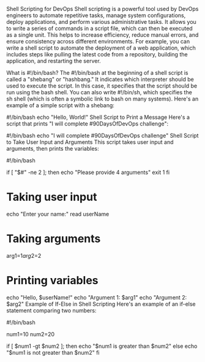 Shell Scripting for DevOps
Shell scripting is a powerful tool used by DevOps engineers to automate repetitive tasks, manage system configurations, deploy applications, and perform various administrative tasks. It allows you to write a series of commands in a script file, which can then be executed as a single unit. This helps to increase efficiency, reduce manual errors, and ensure consistency across different environments. For example, you can write a shell script to automate the deployment of a web application, which includes steps like pulling the latest code from a repository, building the application, and restarting the server.

What is #!/bin/bash?
The #!/bin/bash at the beginning of a shell script is called a "shebang" or "hashbang." It indicates which interpreter should be used to execute the script. In this case, it specifies that the script should be run using the bash shell. You can also write #!/bin/sh, which specifies the sh shell (which is often a symbolic link to bash on many systems). Here's an example of a simple script with a shebang:


#!/bin/bash
echo "Hello, World!"
Shell Script to Print a Message
Here's a script that prints "I will complete #90DaysOfDevOps challenge":


#!/bin/bash
echo "I will complete #90DaysOfDevOps challenge"
Shell Script to Take User Input and Arguments
This script takes user input and arguments, then prints the variables:


#!/bin/bash

if [ "$#" -ne 2 ]; then
    echo "Please provide 4 arguments"
    exit 1
fi

# Taking user input
echo "Enter your name:"
read userName

# Taking arguments
arg1=$1
arg2=$2

# Printing variables
echo "Hello, $userName!"
echo "Argument 1: $arg1"
echo "Argument 2: $arg2"
Example of If-Else in Shell Scripting
Here's an example of an if-else statement comparing two numbers:


#!/bin/bash

num1=10
num2=20

if [ $num1 -gt $num2 ]; then
    echo "$num1 is greater than $num2"
else
    echo "$num1 is not greater than $num2"
fi